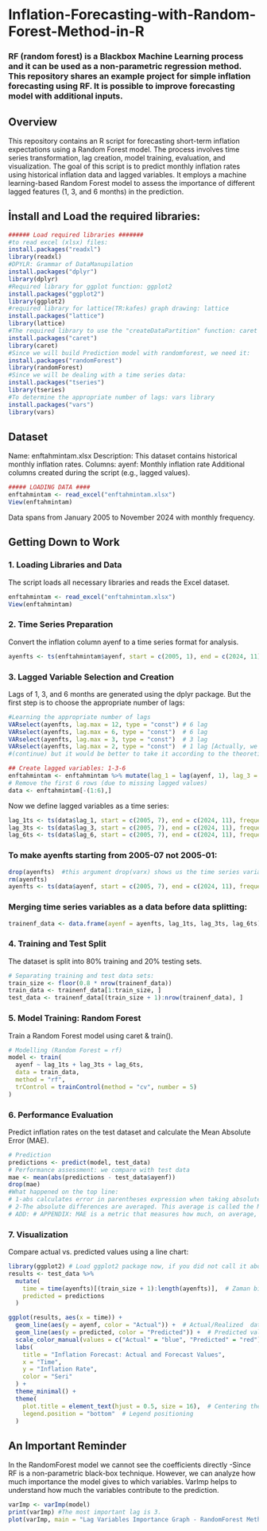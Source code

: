 # Inflation-Forecasting-with-Random-Forest-Method-in-R
### RF (random forest) is a Blackbox Machine Learning process and it can be used as a non-parametric regression method.  This repository shares an example project for simple inflation forecasting using RF.  It is possible to improve forecasting model with additional inputs.

## Overview

This repository contains an R script for forecasting short-term inflation expectations using a Random Forest model. The process involves time series transformation, lag creation, model training, evaluation, and visualization.
The goal of this script is to predict monthly inflation rates using historical inflation data and lagged variables. It employs a machine learning-based Random Forest model to assess the importance of different lagged features (1, 3, and 6 months) in the prediction.

## İnstall and Load the required libraries:

```R
###### Load required libraries #######
#to read excel (xlsx) files: 
install.packages("readxl")
library(readxl)
#DPYLR: Grammar of DataManupilation
install.packages("dplyr")
library(dplyr)
#Required library for ggplot function: ggplot2
install.packages("ggplot2")
library(ggplot2)
#required library for lattice(TR:kafes) graph drawing: lattice
install.packages("lattice")
library(lattice)
#The required library to use the "createDataPartition" function: caret
install.packages("caret")
library(caret)
#Since we will build Prediction model with randomforest, we need it:
install.packages("randomForest")
library(randomForest)
#Since we will be dealing with a time series data:
install.packages("tseries")
library(tseries)
#To determine the appropriate number of lags: vars library
install.packages("vars")
library(vars)
```
## Dataset
Name: enftahmintam.xlsx
Description: This dataset contains historical monthly inflation rates.
Columns:
ayenf: Monthly inflation rate
Additional columns created during the script (e.g., lagged values).

```R
##### LOADING DATA ####
enftahmintam <- read_excel("enftahmintam.xlsx")
View(enftahmintam)
```
Data spans from January 2005 to November 2024 with monthly frequency.


## Getting Down to Work

### 1. Loading Libraries and Data
The script loads all necessary libraries and reads the Excel dataset.

```R
enftahmintam <- read_excel("enftahmintam.xlsx")
View(enftahmintam)
```

### 2. Time Series Preparation
Convert the inflation column ayenf to a time series format for analysis.
```R
ayenfts <- ts(enftahmintam$ayenf, start = c(2005, 1), end = c(2024, 11), frequency = 12) #be sure that start date and frequency are ok.
```
### 3. Lagged Variable Selection and Creation
Lags of 1, 3, and 6 months are generated using the dplyr package.
But the first step is to choose the appropriate number of lags:

```R
#Learning the appropriate number of lags
VARselect(ayenfts, lag.max = 12, type = "const") # 6 lag
VARselect(ayenfts, lag.max = 6, type = "const")  # 6 lag
VARselect(ayenfts, lag.max = 3, type = "const")  # 3 lag
VARselect(ayenfts, lag.max = 2, type = "const")  # 1 lag [Actually, we don't need to take 1 lag, +++
#(continue) but it would be better to take it according to the theoretical background (short-term inflation expectations).]
```
```R
## Create lagged variables: 1-3-6 
enftahmintam <- enftahmintam %>% mutate(lag_1 = lag(ayenf, 1), lag_3 = lag(ayenf, 3), lag_6 = lag(ayenf,6) )
# Remove the first 6 rows (due to missing lagged values)
data <- enftahmintam[-(1:6),]
```

Now we define lagged variables as a time series:
```R
lag_1ts <- ts(data$lag_1, start = c(2005, 7), end = c(2024, 11), frequency = 12) 
lag_3ts <- ts(data$lag_3, start = c(2005, 7), end = c(2024, 11), frequency = 12) 
lag_6ts <- ts(data$lag_6, start = c(2005, 7), end = c(2024, 11), frequency = 12) 
```

### To make ayenfts starting from 2005-07 not 2005-01:
```R
drop(ayenfts)  #this argument drop(varx) shows us the time series variable as table. 
rm(ayenfts)
ayenfts <- ts(data$ayenf, start = c(2005, 7), end = c(2024, 11), frequency = 12) 
```

### Merging time series variables as a data before data splitting:

```R
trainenf_data <- data.frame(ayenf = ayenfts, lag_1ts, lag_3ts, lag_6ts)
```

### 4. Training and Test Split
The dataset is split into 80% training and 20% testing sets.
```R
# Separating training and test data sets:
train_size <- floor(0.8 * nrow(trainenf_data))
train_data <- trainenf_data[1:train_size, ]
test_data <- trainenf_data[(train_size + 1):nrow(trainenf_data), ]
```

### 5. Model Training: Random Forest
Train a Random Forest model using caret & train().
```R
# Modelling (Random Forest = rf)
model <- train(
  ayenf ~ lag_1ts + lag_3ts + lag_6ts, 
  data = train_data, 
  method = "rf", 
  trControl = trainControl(method = "cv", number = 5)
)
```
### 6. Performance Evaluation
Predict inflation rates on the test dataset and calculate the Mean Absolute Error (MAE).

```R
# Prediction 
predictions <- predict(model, test_data)
# Performance assessment: we compare with test data
mae <- mean(abs(predictions - test_data$ayenf)) 
drop(mae)
#What happened on the top line:
# 1-abs calculates error in parentheses expression when taking absolute value.
# 2-The absolute differences are averaged. This average is called the Mean Absolute Error (MAE).
# ADD: # APPENDIX: MAE is a metric that measures how much, on average, the predicted values deviate from the true values.
```

### 7. Visualization
Compare actual vs. predicted values using a line chart:
```R
library(ggplot2) # Load ggplot2 package now, if you did not call it above.
results <- test_data %>%
  mutate(
    time = time(ayenfts)[(train_size + 1):length(ayenfts)],  # Zaman bilgisi
    predicted = predictions
  )

ggplot(results, aes(x = time)) +
  geom_line(aes(y = ayenf, color = "Actual")) +  # Actual/Realized  data
  geom_line(aes(y = predicted, color = "Predicted")) +  # Predicted values
  scale_color_manual(values = c("Actual" = "blue", "Predicted" = "red")) +  # Color settings
  labs(
    title = "Inflation Forecast: Actual and Forecast Values",
    x = "Time",
    y = "Inflation Rate",
    color = "Seri"
  ) +
  theme_minimal() +
  theme(
    plot.title = element_text(hjust = 0.5, size = 16),  # Centering the header
    legend.position = "bottom"  # Legend positioning
  )
```

## An Important Reminder 
In the RandomForest model we cannot see the coefficients directly -Since RF is a non-parametric black-box technique. However, we can analyze how much importance the model gives to which variables.
VarImp helps to understand how much the variables contribute to the prediction.
```R
varImp <- varImp(model)
print(varImp) #The most important lag is 3.
plot(varImp, main = "Lag Variables Importance Graph - RandomForest Method")
```


